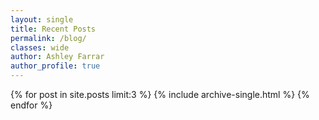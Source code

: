 ```yaml
---
layout: single
title: Recent Posts
permalink: /blog/
classes: wide
author: Ashley Farrar
author_profile: true
---
```

{% for post in site.posts limit:3 %}
  {% include archive-single.html %}
{% endfor %}
